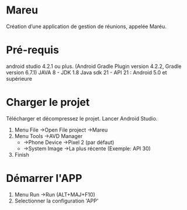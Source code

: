 # Mareu

Création d’une application de gestion de réunions, appelée Maréu.

# Pré-requis
android studio 4.2.1 ou plus. (Android Gradle Plugin version 4.2.2, Gradle version 6.7.1)
JAVA 8 - JDK 1.8
Java sdk 21 - API 21 : Android 5.0 et supérieure

# Charger le projet
Télécharger et décompressez le projet.
Lancer Android Studio.

1. Menu File ->Open File project ->Mareu
2. Menu Tools ->AVD Manager
    * ->Phone Device ->Pixel 2 (par défaut)
    * ->System Image ->La plus récente (Exemple: API 30)
3. Finish

# Démarrer l'APP
1. Menu Run ->Run (ALT+MAJ+F10)
2. Selectionner la configuration 'APP'

 